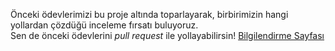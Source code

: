Önceki ödevlerimizi bu proje altında toparlayarak, birbirimizin hangi yollardan çözdüğü inceleme fırsatı buluyoruz.  
Sen de önceki ödevlerini *pull request* ile yollayabilirsin!  [Bilgilendirme Sayfası](https://github.com/java-util-help/info/blob/master/README.md)